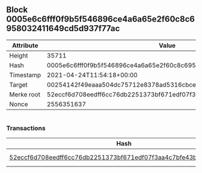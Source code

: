 ## Block 0005e6c6fff0f9b5f546896ce4a6a65e2f60c8c6958032411649cd5d937f77ac

Attribute | Value
--- | ---
Height | 35711
Hash | 0005e6c6fff0f9b5f546896ce4a6a65e2f60c8c6958032411649cd5d937f77ac
Timestamp | 2021-04-24T11:54:18+00:00
Target | 00254142f49eaaa504dc75712e8378ad5316cbcead634704b3734b6271167cc4
Merke root | 52eccf6d708eedff6cc76db2251373bf671edf07f3aa4c7bfe43b6c90921d04e
Nonce | 2556351637

```

```

### Transactions

Hash | Amount
--- | ---
[52eccf6d708eedff6cc76db2251373bf671edf07f3aa4c7bfe43b6c90921d04e](52eccf6d708eedff6cc76db2251373bf671edf07f3aa4c7bfe43b6c90921d04e.md) | 10.00000000 SKEPTI 
